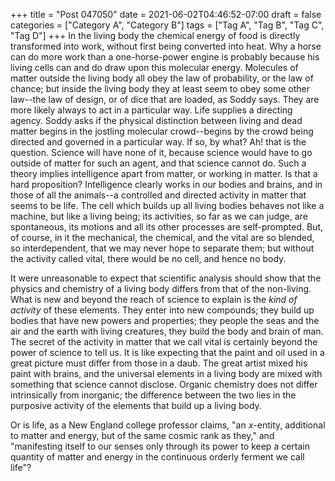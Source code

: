 +++
title = "Post 047050"
date = 2021-06-02T04:46:52-07:00
draft = false
categories = ["Category A", "Category B"]
tags = ["Tag A", "Tag B", "Tag C", "Tag D"]
+++
In the living body the chemical energy of food is directly transformed into work, without first being converted into heat. Why a horse can do more work than a one-horse-power engine is probably because his living cells can and do draw upon this molecular energy. Molecules of matter outside the living body all obey the law of probability, or the law of chance; but inside the living body they at least seem to obey some other law--the law of design, or of dice that are loaded, as Soddy says. They are more likely always to act in a particular way. Life supplies a directing agency. Soddy asks if the physical distinction between living and dead matter begins in the jostling molecular crowd--begins by the crowd being directed and governed in a particular way. If so, by what? Ah! that is the question. Science will have none of it, because science would have to go outside of matter for such an agent, and that science cannot do. Such a theory implies intelligence apart from matter, or working in matter. Is that a hard proposition? Intelligence clearly works in our bodies and brains, and in those of all the animals--a controlled and directed activity in matter that seems to be life. The cell which builds up all living bodies behaves not like a machine, but like a living being; its activities, so far as we can judge, are spontaneous, its motions and all its other processes are self-prompted. But, of course, in it the mechanical, the chemical, and the vital are so blended, so interdependent, that we may never hope to separate them; but without the activity called vital, there would be no cell, and hence no body.

It were unreasonable to expect that scientific analysis should show that the physics and chemistry of a living body differs from that of the non-living. What is new and beyond the reach of science to explain is the _kind of activity_ of these elements. They enter into new compounds; they build up bodies that have new powers and properties; they people the seas and the air and the earth with living creatures, they build the body and brain of man. The secret of the activity in matter that we call vital is certainly beyond the power of science to tell us. It is like expecting that the paint and oil used in a great picture must differ from those in a daub. The great artist mixed his paint with brains, and the universal elements in a living body are mixed with something that science cannot disclose. Organic chemistry does not differ intrinsically from inorganic; the difference between the two lies in the purposive activity of the elements that build up a living body.

Or is life, as a New England college professor claims, "an _x_-entity, additional to matter and energy, but of the same cosmic rank as they," and "manifesting itself to our senses only through its power to keep a certain quantity of matter and energy in the continuous orderly ferment we call life"?
